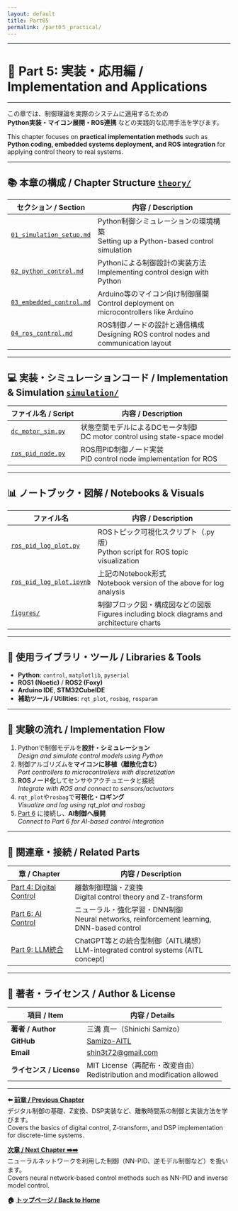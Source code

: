 ```yaml
---
layout: default
title: Part05
permalink: /part0５_practical/
---
```


---

# 🧪 Part 5: 実装・応用編 / Implementation and Applications

---

この章では、制御理論を実際のシステムに適用するための  
**Python実装・マイコン展開・ROS連携** などの実践的な応用手法を学びます。

This chapter focuses on **practical implementation methods** such as  
**Python coding, embedded systems deployment, and ROS integration** for applying control theory to real systems.

---

## 📚 **本章の構成 / Chapter Structure** [`theory/`](./theory/)

| **セクション / Section** | **内容 / Description** |
|--------------------------|-------------------------|
| [`01_simulation_setup.md`](theory/01_simulation_setup.md) | Python制御シミュレーションの環境構築<br>Setting up a Python-based control simulation |
| [`02_python_control.md`](theory/02_python_control.md)     | Pythonによる制御設計の実装方法<br>Implementing control design with Python |
| [`03_embedded_control.md`](theory/03_embedded_control.md) | Arduino等のマイコン向け制御展開<br>Control deployment on microcontrollers like Arduino |
| [`04_ros_control.md`](theory/04_ros_control.md)           | ROS制御ノードの設計と通信構成<br>Designing ROS control nodes and communication layout |

---

## 💻 **実装・シミュレーションコード / Implementation & Simulation** [`simulation/`](./simulation/)

| **ファイル名 / Script** | **内容 / Description** |
|--------------------------|-------------------------|
| [`dc_motor_sim.py`](simulation/dc_motor_sim.py) | 状態空間モデルによるDCモータ制御<br>DC motor control using state-space model |
| [`ros_pid_node.py`](simulation/ros_pid_node.py) | ROS用PID制御ノード実装<br>PID control node implementation for ROS |

---

## 📊 **ノートブック・図解 / Notebooks & Visuals**

| **ファイル名** | **内容 / Description** |
|----------------|-------------------------|
| [`ros_pid_log_plot.py`](notebooks/ros_pid_log_plot.py) | ROSトピック可視化スクリプト（.py版）<br>Python script for ROS topic visualization |
| [`ros_pid_log_plot.ipynb`](notebooks/ros_pid_log_plot.ipynb) | 上記のNotebook形式<br>Notebook version of the above for log analysis |
| [`figures/`](figures/) | 制御ブロック図・構成図などの図版<br>Figures including block diagrams and architecture charts |

---

## 🔧 **使用ライブラリ・ツール / Libraries & Tools**

- **Python**: `control`, `matplotlib`, `pyserial`  
- **ROS1 (Noetic)** / **ROS2 (Foxy)**  
- **Arduino IDE**, **STM32CubeIDE**  
- **補助ツール / Utilities**: `rqt_plot`, `rosbag`, `rosparam`

---

## 🧪 **実験の流れ / Implementation Flow**

1. Pythonで制御モデルを**設計・シミュレーション**  
   *Design and simulate control models using Python*  
2. 制御アルゴリズムを**マイコンに移植（離散化含む）**  
   *Port controllers to microcontrollers with discretization*  
3. **ROSノード化**してセンサやアクチュエータと接続  
   *Integrate with ROS and connect to sensors/actuators*  
4. `rqt_plot`や`rosbag`で**可視化・ロギング**  
   *Visualize and log using rqt_plot and rosbag*  
5. [Part 6](../part06_ai/) に接続し、**AI制御へ展開**  
   *Connect to Part 6 for AI-based control integration*

---

## 🔗 **関連章・接続 / Related Parts**

| **章 / Chapter** | **内容 / Description** |
|------------------|-------------------------|
| [Part 4: Digital Control](../part04_digital/) | 離散制御理論・Z変換<br>Digital control theory and Z-transform |
| [Part 6: AI Control](../part06_ai/) | ニューラル・強化学習・DNN制御<br>Neural networks, reinforcement learning, DNN-based control |
| [Part 9: LLM統合](../part09_llm/) | ChatGPT等との統合型制御（AITL構想）<br>LLM-integrated control systems (AITL concept) |

---

## 👤 **著者・ライセンス / Author & License**

| **項目 / Item** | **内容 / Details** |
|------------------|---------------------|
| **著者 / Author** | 三溝 真一（Shinichi Samizo）
| **GitHub** | [Samizo-AITL](https://github.com/Samizo-AITL) |
| **Email** | [shin3t72@gmail.com](mailto:shin3t72@gmail.com) |
| **ライセンス / License** | MIT License（再配布・改変自由）<br>Redistribution and modification allowed |

---

**⬅️ [前章 / Previous Chapter](../part04_digital/)**  
デジタル制御の基礎、Z変換、DSP実装など、離散時間系の制御と実装方法を学びます。  
Covers the basics of digital control, Z-transform, and DSP implementation for discrete-time systems.

**[次章 / Next Chapter ➡️➡️](../part06_nn_control/)**  
ニューラルネットワークを利用した制御（NN-PID、逆モデル制御など）を扱います。  
Covers neural network-based control methods such as NN-PID and inverse model control.

**🏠 [トップページ / Back to Home](../README.md)**

